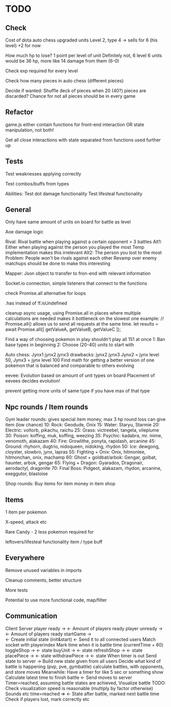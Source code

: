 # TODO

## Check

Cost of dota auto chess upgraded units
    Level 2, type 4 -> sells for 6 (his level) +2 for now

How much hp to lose? 1 point per level of unit
Definitely not, 6 level 6 units would be 36 hp, more like 14 damage from them (6-0)

Check exp required for every level

Check how many pieces in auto chess (different pieces)

Decide if wanted:
Shuffle deck of pieces when 20 (40?) pieces are discarded? Chance for not all pieces should be in every game

## Refactor

game.js either contain functions for front-end interaction OR state manipulation, not both!

Get all close interactions with state separated from functions used further up

## Tests

Test weaknesses applying correctly

Test combos/buffs from types

Abilities: 
Test dot damage functionality
Test lifesteal functionality

## General

Only have same amount of units on board for battle as level

Aoe damage logic

Rival: Rival battle when playing against a certain opponent
    > 3 battles
    Alt1: Either when playing against the person you played the most
        Temp implementation makes this irrelevant
    Alt2: The person you lost to the most 
        Problem: People won't be rivals against each other
    Revamp over enemy matchups should be done to make this interesting


Mapper: Json object to transfer to fron-end with relevant information

Socket.io connection, simple listeners that connect to the functions

check Promise.all alternative for loops

.has instead of !f.isUndefined

cleanup async usage, using Promise.all in places where multíple calculations are needed
 makes it bottleneck on the slowest one
    example: 
    // Promise.all() allows us to send all requests at the same time. 
    let results = await Promise.all([ getValueA, getValueB, getValueC ]); 

Find a way of choosing pokemon in play
    shouldn't play all 151 at once
    1: Ban base types in beginning
    2: Choose (20-40) units to start with

Auto chess: Jynx1 jynx2 jynx3
    drawbacks: jynx2 jynx3
    Jynx2 = jynx level 50, Jynx3 = jynx level 100
    Find math for getting a better version of one pokemon that is balanced and comparable to others evolving

eevee:
    Evolution based on amount of unit types on board
    Placement of eevees decides evolution!

prevent getting more units of same type if you have max of that type

## Npc rounds / Item rounds

Gym leader rounds:
    gives special item money,
    max 3 hp round loss
    can give item (low chance)
    10: Rock: Geodude, Onix
    15: Water: Staryu, Starmie
    20: Electric: voltorb, pikachu, raichu
    25: Grass: victreebel, tangela, vileplume
    30: Poison: koffing, muk, koffing, weezing
    35: Psychic: kadabra, mr. mime, venomoth, alakazam
    40: Fire: Growlithe, ponyta, rapidash, arcanine
    45: Ground: rhyhorn, dugtrio, nidoqueen, nidoking, rhydon
    50: Ice: dewgong, cloyster, slowbro, jynx, lapras
    55: Fighting + Onix: Onix, hitmonlee, hitmonchan, onix, machamp
    60: Ghost + goldbat/arbok: Gengar, golbat, haunter, arbok, gengar
    65: Flying + Dragon: Gyarados, Dragonair, aerodactyl, dragonite
    70: Final Boss: Pidgeot, alakazam, rhydon, arcanine, exeggutor, blastoise

Shop rounds: 
    Buy items for item money in item shop

## Items

1 item per pokemon

X-speed, attack etc

Rare Candy - 2 less pokemon required for 

leftovers/lifesteal functionality
    item / type buff


## Everywhere

Remove unused variables in imports

Cleanup comments, better structure

More tests

Potential to use more functional code, map/filter


## Communication

Client                  Server
player ready ->
            <- Amount of players ready
player unready ->
            <- Amount of players ready
startGame ->    
        <- Create initial state (init&start)
        <- Send it to all connected users
            Match socket with playerindex
            Mark time when it is battle time 
                (currentTime + 60)
toggleShop ->
    <- state
buyUnit ->
    <- state
refreshShop ->
    <- state
placePiece ->
    <- state
withdrawPiece ->
    <- state
When timer is out
Send state to server ->
        Build new state given from all users
        Decide what kind of battle is happening
        (pvp, pve, gymbattle)
        calculate battles, with opponents, and store moves
Meanwhile: Have a timer for like 5 sec or something show
        Calculate latest time to finish battle
    <-  Send moves to server
Timer=reached, assuming battle states are achieved,
Visualize battle
TODO: Check visualization speed is reasonable (multiply by factor otherwise)
Sounds etc
        time=reached => 
            <- State after battle, marked next battle time
                Check if players lost, mark correctly etc
